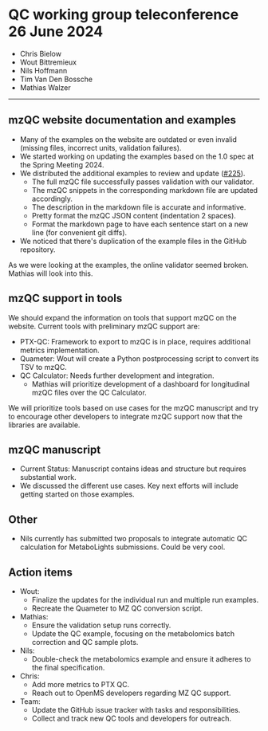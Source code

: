 # QC working group teleconference 26 June 2024

- Chris Bielow
- Wout Bittremieux
- Nils Hoffmann
- Tim Van Den Bossche
- Mathias Walzer

---

## mzQC website documentation and examples

- Many of the examples on the website are outdated or even invalid (missing files, incorrect units, validation failures).
- We started working on updating the examples based on the 1.0 spec at the Spring Meeting 2024.
- We distributed the additional examples to review and update ([#225](https://github.com/HUPO-PSI/mzQC/issues/225)).
    - The full mzQC file successfully passes validation with our validator.
    - The mzQC snippets in the corresponding markdown file are updated accordingly.
    - The description in the markdown file is accurate and informative.
    - Pretty format the mzQC JSON content (indentation 2 spaces).
    - Format the markdown page to have each sentence start on a new line (for convenient git diffs).
- We noticed that there's duplication of the example files in the GitHub repository.

As we were looking at the examples, the online validator seemed broken. Mathias will look into this.

## mzQC support in tools

We should expand the information on tools that support mzQC on the website. Current tools with preliminary mzQC support are:

- PTX-QC: Framework to export to mzQC is in place, requires additional metrics implementation.
- Quameter: Wout will create a Python postprocessing script to convert its TSV to mzQC.
- QC Calculator: Needs further development and integration.
    - Mathias will prioritize development of a dashboard for longitudinal mzQC files over the QC Calculator.

We will prioritize tools based on use cases for the mzQC manuscript and try to encourage other developers to integrate mzQC support now that the libraries are available.

## mzQC manuscript

- Current Status: Manuscript contains ideas and structure but requires substantial work.
- We discussed the different use cases. Key next efforts will include getting started on those examples.

## Other

- Nils currently has submitted two proposals to integrate automatic QC calculation for MetaboLights submissions. Could be very cool.

## Action items

- Wout:
    - Finalize the updates for the individual run and multiple run examples.
    - Recreate the Quameter to MZ QC conversion script.
- Mathias:
    - Ensure the validation setup runs correctly.
    - Update the QC example, focusing on the metabolomics batch correction and QC sample plots.
- Nils:
    - Double-check the metabolomics example and ensure it adheres to the final specification.
- Chris:
    - Add more metrics to PTX QC.
    - Reach out to OpenMS developers regarding MZ QC support.
- Team:
    - Update the GitHub issue tracker with tasks and responsibilities.
    - Collect and track new QC tools and developers for outreach.
